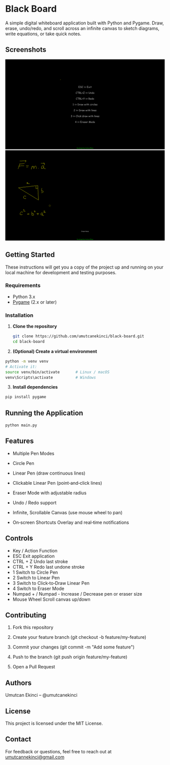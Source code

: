 # Black Board

A simple digital whiteboard application built with Python and Pygame. Draw, erase, undo/redo, and scroll across an infinite canvas to sketch diagrams, write equations, or take quick notes.

## Screenshots

![Instructions & Shortcuts](https://github.com/umutcanekinci/black-board/blob/main/images/samples/sample-1.png?raw=true)
![Sample Diagram](https://github.com/umutcanekinci/black-board/blob/main/images/samples/sample-2.png?raw=true)

## Getting Started

These instructions will get you a copy of the project up and running on your local machine for development and testing purposes.

### Requirements

- Python 3.x  
- [Pygame](https://www.pygame.org/) (2.x or later)

### Installation

1. **Clone the repository**  
   ```bash
   git clone https://github.com/umutcanekinci/black-board.git
   cd black-board
   ```
   
2. **(Optional) Create a virtual environment**
  ```bash
  python -m venv venv
  # Activate it:
  source venv/bin/activate       # Linux / macOS
  venv\Scripts\activate          # Windows
  ```

3. **Install dependencies**
  ```bash
  pip install pygame
  ```

## Running the Application
  ```bash
  python main.py
  ```

## Features
- Multiple Pen Modes

- Circle Pen

- Linear Pen (draw continuous lines)

- Clickable Linear Pen (point‑and‑click lines)

- Eraser Mode with adjustable radius

- Undo / Redo support

- Infinite, Scrollable Canvas (use mouse wheel to pan)

- On‑screen Shortcuts Overlay and real‑time notifications

## Controls

- Key / Action	Function
- ESC	Exit application
- CTRL + Z	Undo last stroke
- CTRL + Y	Redo last undone stroke
- 1	Switch to Circle Pen
- 2	Switch to Linear Pen
- 3	Switch to Click‑to‑Draw Linear Pen
- 4	Switch to Eraser Mode
- Numpad + / Numpad -	Increase / Decrease pen or eraser size
- Mouse Wheel	Scroll canvas up/down

## Contributing

1. Fork this repository

2. Create your feature branch (git checkout -b feature/my-feature)

3. Commit your changes (git commit -m "Add some feature")

4. Push to the branch (git push origin feature/my-feature)

5. Open a Pull Request

## Authors
Umutcan Ekinci – @umutcanekinci

## License
This project is licensed under the MIT License.

## Contact
For feedback or questions, feel free to reach out at umutcannekinci@gmail.com
